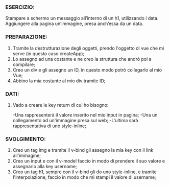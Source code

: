 ### ESERCIZIO:

Stampare a schermo un messaggio all’interno di un h1, utilizzando i data.
Aggiungere alla pagina un’immagine, presa anch’essa da un data.

### PREPARAZIONE:
1. Tramite la destrutturazione degli oggetti, prendo l'oggetto di vue che mi serve (in questo caso createApp);
2. Lo assegno ad una costante e ne creo la struttura che andrò poi a compilare;
3. Creo un div e gli assegno un ID, in questo modo potrò collegarlo al mio Vue;
4. Abbino la mia costante al mio div tramite ID;

### DATI: 
1. Vado a creare le key return di cui ho bisogno:

    -Una rappresenterà il valore inserito nel mio input in pagina;
    -Una un collegamento ad un'immagine presa sul web;
    -L'ultima sarà rappresentativa di uno style-inline;

### SVOLGIMENTO:
1. Creo un tag img e tramite il v-bind gli assegno la mia key con il link all'immagine;
2. Creo un input e con il v-model faccio in modo di prendere il suo valore e assegnarlo alla key username;
3. Creo un tag h1, sempre con il v-bind gli do uno style-inline, e tramite l'interpolazione, faccio in modo che mi stampi il valore di username;




